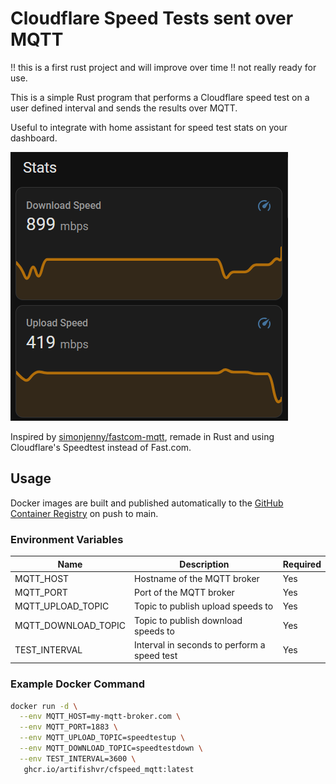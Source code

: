 # Cloudflare Speed Tests sent over MQTT

!! this is a first rust project and will improve over time !! not really ready for use.

This is a simple Rust program that performs a Cloudflare speed test on a user defined interval and sends the results over MQTT.

Useful to integrate with home assistant for speed test stats on your dashboard.

![screenshot of home assitant dashboard with upload and download speeds showing on a graph](homeassistant.png)

Inspired by [simonjenny/fastcom-mqtt](https://github.com/simonjenny/fastcom-mqtt), remade in Rust and using Cloudflare's Speedtest instead of Fast.com.

## Usage

Docker images are built and published automatically to the [GitHub Container Registry](https://github.com/artifishvr/cfspeed_mqtt/pkgs/container/cfspeed_mqtt) on push to main.

### Environment Variables

| Name | Description | Required |
| --- | --- | --- |
| MQTT_HOST | Hostname of the MQTT broker | Yes |
| MQTT_PORT | Port of the MQTT broker | Yes |
| MQTT_UPLOAD_TOPIC | Topic to publish upload speeds to | Yes |
| MQTT_DOWNLOAD_TOPIC | Topic to publish download speeds to | Yes |
| TEST_INTERVAL | Interval in seconds to perform a speed test | Yes |

### Example Docker Command

```bash
docker run -d \
  --env MQTT_HOST=my-mqtt-broker.com \
  --env MQTT_PORT=1883 \
  --env MQTT_UPLOAD_TOPIC=speedtestup \
  --env MQTT_DOWNLOAD_TOPIC=speedtestdown \
  --env TEST_INTERVAL=3600 \
   ghcr.io/artifishvr/cfspeed_mqtt:latest
